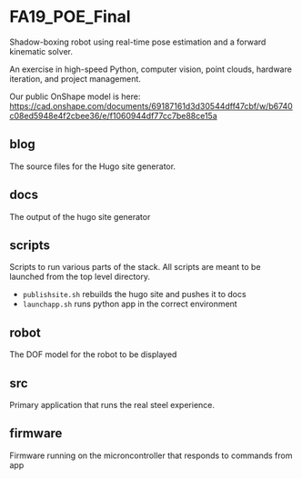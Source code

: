 # FA19_POE_Final
Shadow-boxing robot using real-time pose estimation and a forward kinematic solver.

An exercise in high-speed Python, computer vision, point clouds, hardware iteration, and project management. 

Our public OnShape model is here:
    https://cad.onshape.com/documents/69187161d3d30544dff47cbf/w/b6740c08ed5948e4f2cbee36/e/f1060944df77cc7be88ce15a


## blog
The source files for the Hugo site generator.

## docs
The output of the hugo site generator

## scripts
Scripts to run various parts of the stack. All scripts are meant to be launched from the top level directory.

- `publishsite.sh` rebuilds the hugo site and pushes it to docs
- `launchapp.sh` runs python app in the correct environment

## robot
The DOF model for the robot to be displayed

## src
Primary application that runs the real steel experience.

## firmware
Firmware running on the microncontroller that responds to commands from app



